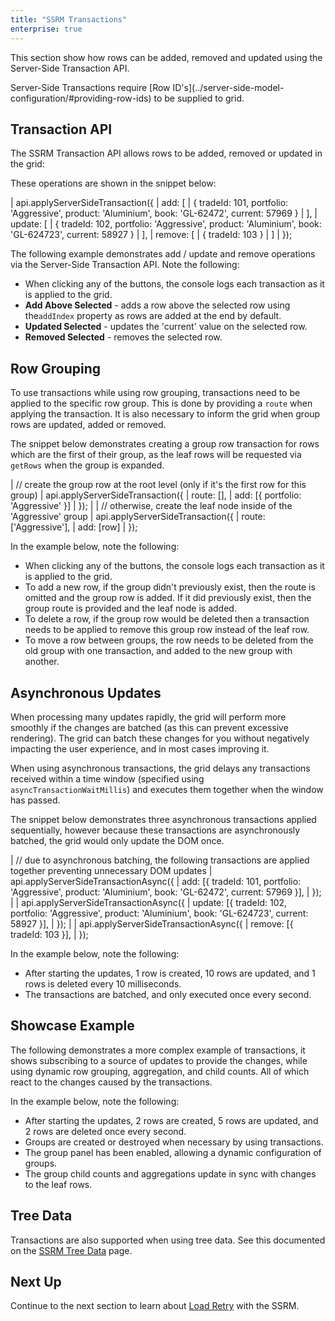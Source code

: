 ```yaml
---
title: "SSRM Transactions"
enterprise: true
---
```

This section show how rows can be added, removed and updated using the Server-Side Transaction API.

<note>
Server-Side Transactions require [Row ID's](../server-side-model-configuration/#providing-row-ids) to be supplied to grid.
</note>

## Transaction API

The SSRM Transaction API allows rows to be added, removed or updated in the grid:

<api-documentation source='grid-api/api.json' section='serverSideRowModel' names='["applyServerSideTransaction"]' ></api-documentation>

These operations are shown in the snippet below:

<snippet>
| api.applyServerSideTransaction({ 
|     add: [ 
|         { tradeId: 101, portfolio: 'Aggressive', product: 'Aluminium', book: 'GL-62472', current: 57969 }
|     ],
|     update: [
|         { tradeId: 102,  portfolio: 'Aggressive', product: 'Aluminium', book: 'GL-624723', current: 58927 }
|     ],
|     remove: [
|         { tradeId: 103 }
|     ]
| });
</snippet>

The following example demonstrates add / update and remove operations via the Server-Side Transaction API. Note the following:

- When clicking any of the buttons, the console logs each transaction as it is applied to the grid.
- **Add Above Selected** - adds a row above the selected row using the`addIndex` property as rows are added at the end by default.
- **Updated Selected** - updates the 'current' value on the selected row.
- **Removed Selected** - removes the selected row.

<grid-example title='Server-Side Transaction API' name='transactions-simple' type='generated' options='{ "enterprise": true, "exampleHeight": 615, "extras": ["alasql"], "modules": ["serverside"] }'></grid-example>

## Row Grouping

To use transactions while using row grouping, transactions need to be applied to the specific row group. This is done by providing a `route` when applying the transaction. It is also necessary to inform the grid when group rows are updated, added or removed.

The snippet below demonstrates creating a group row transaction for rows which are the first of their group, as the leaf rows will be requested via `getRows` when the group is expanded.

<snippet>
| // create the group row at the root level (only if it's the first row for this group)
| api.applyServerSideTransaction({
| 	route: [],
| 	add: [{ portfolio: 'Aggressive' }]
| });
| 
| // otherwise, create the leaf node inside of the 'Aggressive' group
| api.applyServerSideTransaction({
| 	route: ['Aggressive'],
| 	add: [row]
| });
</snippet>

In the example below, note the following:
 - When clicking any of the buttons, the console logs each transaction as it is applied to the grid.
 - To add a new row, if the group didn't previously exist, then the route is omitted and the group row is added. If it did previously exist, then the group route is provided and the leaf node is added.
 - To delete a row, if the group row would be deleted then a transaction needs to be applied to remove this group row instead of the leaf row.
 - To move a row between groups, the row needs to be deleted from the old group with one transaction, and added to the new group with another.

<grid-example title='Transactions With Groups' name='transactions-grouping' type='generated' options='{ "enterprise": true, "exampleHeight": 615, "extras": ["alasql"], "modules": ["serverside", "rowgrouping"] }'></grid-example>

## Asynchronous Updates

When processing many updates rapidly, the grid will perform more smoothly if the changes are batched (as this can prevent excessive rendering). The grid can batch these changes for you without negatively impacting the user experience, and in most cases improving it.

<api-documentation source='grid-api/api.json' section='serverSideRowModel' names='["applyServerSideTransactionAsync"]' ></api-documentation>

When using asynchronous transactions, the grid delays any transactions received within a time window (specified using `asyncTransactionWaitMillis`) and executes them together when the window has passed.

The snippet below demonstrates three asynchronous transactions applied sequentially, however because these transactions are asynchronously batched, the grid would only update the DOM once.

<snippet>
| // due to asynchronous batching, the following transactions are applied together preventing unnecessary DOM updates
| api.applyServerSideTransactionAsync({ 
|     add: [{ tradeId: 101, portfolio: 'Aggressive', product: 'Aluminium', book: 'GL-62472', current: 57969 }],
| });
|
| api.applyServerSideTransactionAsync({ 
|     update: [{ tradeId: 102,  portfolio: 'Aggressive', product: 'Aluminium', book: 'GL-624723', current: 58927 }],
| });
|
| api.applyServerSideTransactionAsync({ 
|     remove: [{ tradeId: 103 }],
| });
</snippet>

In the example below, note the following:
 - After starting the updates, 1 row is created, 10 rows are updated, and 1 rows is deleted every 10 milliseconds.
 - The transactions are batched, and only executed once every second.

<grid-example title='Asynchronous Example' name='transactions-async' type='generated' options='{ "enterprise": true, "exampleHeight": 615, "extras": ["alasql"], "modules": ["serverside"] }'></grid-example>

## Showcase Example

The following demonstrates a more complex example of transactions, it shows subscribing to a source of updates to provide the changes, while using dynamic row grouping, aggregation, and child counts. All of which react to the changes caused by the transactions.

In the example below, note the following:
 - After starting the updates, 2 rows are created, 5 rows are updated, and 2 rows are deleted once every second.
 - Groups are created or destroyed when necessary by using transactions.
 - The group panel has been enabled, allowing a dynamic configuration of groups.
 - The group child counts and aggregations update in sync with changes to the leaf rows.

<grid-example title='Showcase Example' name='transactions-showcase' type='generated' options='{ "enterprise": true, "exampleHeight": 670, "extras": ["alasql"], "modules": ["serverside", "rowgrouping"] }'></grid-example>

## Tree Data

Transactions are also supported when using tree data. See this documented on the [SSRM Tree Data](/server-side-model-tree-data/#transactions-with-tree-data) page.

## Next Up

Continue to the next section to learn about [Load Retry](/server-side-model-retry/) with the SSRM.
